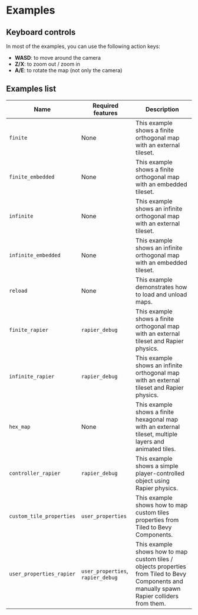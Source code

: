 # Examples

## Keyboard controls

In most of the examples, you can use the following action keys:

- **WASD**: to move around the camera
- **Z/X**: to zoom out / zoom in
- **A/E**: to rotate the map (not only the camera)

## Examples list

| Name | Required features | Description |
|------|-------------------|-------------|
| `finite` | None | This example shows a finite orthogonal map with an external tileset. |
| `finite_embedded` | None | This example shows a finite orthogonal map with an embedded tileset. |
| `infinite` | None | This example shows an infinite orthogonal map with an external tileset. |
| `infinite_embedded` | None | This example shows an infinite orthogonal map with an embedded tileset. |
| `reload` | None | This example demonstrates how to load and unload maps. |
| `finite_rapier` | `rapier_debug` | This example shows a finite orthogonal map with an external tileset and Rapier physics. |
| `infinite_rapier` | `rapier_debug` | This example shows an infinite orthogonal map with an external tileset and Rapier physics. |
| `hex_map` | None | This example shows a finite hexagonal map with an external tileset, multiple layers and animated tiles. |
| `controller_rapier` | `rapier_debug` | This example shows a simple player-controlled object using Rapier physics. |
| `custom_tile_properties` | `user_properties` | This example shows how to map custom tiles properties from Tiled to Bevy Components. |
| `user_properties_rapier` | `user_properties`, `rapier_debug` | This example shows how to map custom tiles / objects properties from Tiled to Bevy Components and manually spawn Rapier colliders from them. |

